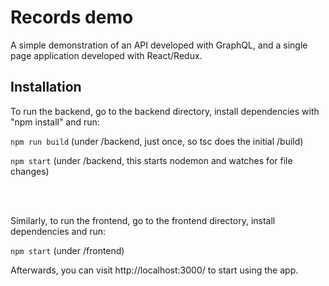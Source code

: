 # Records demo

A simple demonstration of an API developed with GraphQL, and a single page application developed with React/Redux.


## Installation

To run the backend, go to the backend directory, install dependencies with "npm install" and run:

`npm run build`   (under /backend, just once, so tsc does the initial /build)

`npm start`   (under /backend, this starts nodemon and watches for file changes)

<br /><br />

Similarly, to run the frontend, go to the frontend directory, install dependencies and run:

`npm start`   (under /frontend)

Afterwards, you can visit http://localhost:3000/ to start using the app.


